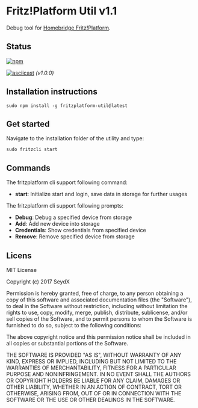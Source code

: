 # Fritz!Platform Util v1.1
Debug tool for [Homebridge Fritz!Platform](https://github.com/SeydX/homebridge-fritz-platform). 

## Status
[![npm](https://img.shields.io/npm/v/fritzplatform-util.svg?style=flat-square)](https://www.npmjs.com/package/fritzplatform-util)

[![asciicast](https://asciinema.org/a/GAYln6DhksBK0XHSdy9LY4OIo.png)](https://asciinema.org/a/GAYln6DhksBK0XHSdy9LY4OIo)
_(v1.0.0)_

## Installation instructions
 ```sudo npm install -g fritzplatform-util@latest```
 
## Get started
Navigate to the installation folder of the utility and type:

```sudo fritzcli start ```

## Commands

The fritzplatform cli support following command:
- **start**: Initialize start and login, save data in storage for further usages

The fritzplatform cli support following prompts:
- **Debug**: Debug a specified device from storage
- **Add**: Add new device into storage
- **Credentials**: Show credentials from specified device
- **Remove**: Remove specified device from storage

## Licens

MIT License

Copyright (c) 2017 SeydX

Permission is hereby granted, free of charge, to any person obtaining a copy
of this software and associated documentation files (the "Software"), to deal
in the Software without restriction, including without limitation the rights
to use, copy, modify, merge, publish, distribute, sublicense, and/or sell
copies of the Software, and to permit persons to whom the Software is
furnished to do so, subject to the following conditions:

The above copyright notice and this permission notice shall be included in all
copies or substantial portions of the Software.

THE SOFTWARE IS PROVIDED "AS IS", WITHOUT WARRANTY OF ANY KIND, EXPRESS OR
IMPLIED, INCLUDING BUT NOT LIMITED TO THE WARRANTIES OF MERCHANTABILITY,
FITNESS FOR A PARTICULAR PURPOSE AND NONINFRINGEMENT. IN NO EVENT SHALL THE
AUTHORS OR COPYRIGHT HOLDERS BE LIABLE FOR ANY CLAIM, DAMAGES OR OTHER
LIABILITY, WHETHER IN AN ACTION OF CONTRACT, TORT OR OTHERWISE, ARISING FROM,
OUT OF OR IN CONNECTION WITH THE SOFTWARE OR THE USE OR OTHER DEALINGS IN THE
SOFTWARE.
